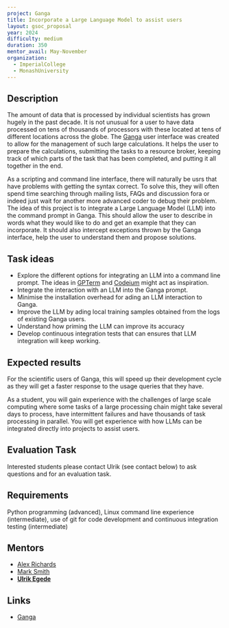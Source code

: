```yaml
---
project: Ganga
title: Incorporate a Large Language Model to assist users
layout: gsoc_proposal
year: 2024
difficulty: medium
duration: 350
mentor_avail: May-November
organization:
  - ImperialCollege
  - MonashUniversity
---
```


## Description
The amount of data that is processed by individual scientists has grown hugely in the past decade. It is not unusual for a user to have data processed on tens of thousands of processors with these located at tens of different locations across the globe. The [Ganga](https://github.com/ganga-devs/ganga) user interface was created to allow for the management of such large calculations. It helps the user to prepare the calculations, submitting the tasks to a resource broker, keeping track of which parts of the task that has been completed, and putting it all together in the end.

As a scripting and command line interface, there will naturally be usrs that have problems with getting the syntax correct. To solve this, they will often spend time searching through mailing lists, FAQs and discussion fora or indeed just wait for another more advanced coder to debug their problem. The idea of this project is to integrate a Large Language Model (LLM) into the command prompt in Ganga. This should allow the user to describe in words what they would like to do and get an example that they can incorporate. It should also intercept exceptions thrown by the Ganga interface, help the user to understand them and propose solutions.

## Task ideas
 * Explore the different options for integrating an LLM into a command line prompt. The ideas in [GPTerm](https://github.com/ademakdogan/GPTerm) and [Codeium](https://codeium.com/) might act as inspiration.
 * Integrate the interaction with an LLM into the Ganga prompt.
 * Minimise the installation overhead for ading an LLM interaction to Ganga.
 * Improve the LLM by ading local training samples obtained from the logs of existing Ganga users.
 * Understand how priming the LLM can improve its accuracy 
 * Develop continuous integration tests that can ensures that LLM integration will keep working.

## Expected results
For the scientific users of Ganga, this will speed up their development cycle as they will get a faster response to the usage queries that they have.

As a student, you will gain experience with the challenges of large scale computing where some tasks of a large processing chain might take several days to process, have intermittent failures and have thousands of task processing in parallel. You will get experience with how LLMs can be integrated directly into projects to assist users.

## Evaluation Task
Interested students please contact Ulrik (see contact below) to ask questions and for an evaluation task.

## Requirements
Python programming (advanced), Linux command line experience (intermediate), use of git for code development and continuous integration testing (intermediate)

## Mentors 
  * [Alex Richards](mailto:a.richards@imperial.ac.uk)
  * [Mark Smith](mailto:mark.smith1@imperial.ac.uk)
  * **[Ulrik Egede](mailto:ulrik.egede@monash.edu)**

## Links
  * [Ganga](https://github.com/ganga-devs/ganga)

